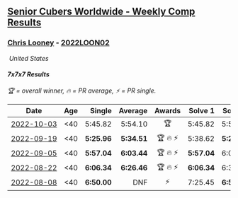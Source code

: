 <style>table {white-space: nowrap;}</style>
<link rel="stylesheet" type="text/css" href="/scw-comp/css/flags.css" />

## [Senior Cubers Worldwide - Weekly Comp Results](/scw-comp/results/)
### [Chris Looney](README.md) - [2022LOON02](https://www.worldcubeassociation.org/persons/2022LOON02?event=777)

<i class="flag flag-US" />&nbsp;United States

#### 7x7x7 Results

<span style="white-space: nowrap;">🏆 = overall winner</span>, <span style="white-space: nowrap;">🔥 = PR average</span>, <span style="white-space: nowrap;">⚡ = PR single</span>.

| Date | Age | Single | Average | Awards | Solve 1 | Solve 2 | Solve 3 | Video |
| :--: | :--: | --: | --: | :--: | --: | --: | --: | :-- |
| [2022-10-03](../../results/2022-10-03/777.md) | <40 | 5:45.82 | 5:54.10 | 🏆 | 5:45.82 | 5:54.84 | 6:01.65 | [Desktop](https://www.facebook.com/chris.looney/videos/1096804021200532) / [Mobile](https://m.facebook.com/chris.looney/videos/1096804021200532) |
| [2022-09-19](../../results/2022-09-19/777.md) | <40 | **5:25.96** | **5:34.51** | 🏆 🔥 ⚡ | 5:38.62 | **5:25.96** | 5:38.94 | [Desktop](https://www.facebook.com/chris.looney/videos/656948989089042) / [Mobile](https://m.facebook.com/chris.looney/videos/656948989089042) |
| [2022-09-05](../../results/2022-09-05/777.md) | <40 | **5:57.04** | **6:03.44** | 🏆 🔥 ⚡ | **5:57.04** | 6:06.64 | 6:06.65 | [Desktop](https://www.facebook.com/chris.looney/videos/1223511228219734) / [Mobile](https://m.facebook.com/chris.looney/videos/1223511228219734) |
| [2022-08-22](../../results/2022-08-22/777.md) | <40 | **6:06.34** | **6:26.46** | 🏆 🔥 ⚡ | **6:06.34** | 6:37.90 | 6:35.14 | [Desktop](https://www.facebook.com/chris.looney/videos/1301838813888560) / [Mobile](https://m.facebook.com/chris.looney/videos/1301838813888560) |
| [2022-08-08](../../results/2022-08-08/777.md) | <40 | **6:50.00** | DNF | ⚡ | 7:25.45 | **6:50.00** | DNS | [Desktop](https://www.facebook.com/chris.looney/videos/395836309321166) / [Mobile](https://m.facebook.com/chris.looney/videos/395836309321166) |


<!-- Global site tag (gtag.js) - Google Analytics -->
<script async src="https://www.googletagmanager.com/gtag/js?id=UA-86348435-3"></script>
<script>window.dataLayer = window.dataLayer || []; function gtag() {dataLayer.push(arguments);} gtag('js', new Date()); gtag('config', 'UA-86348435-3');</script>
